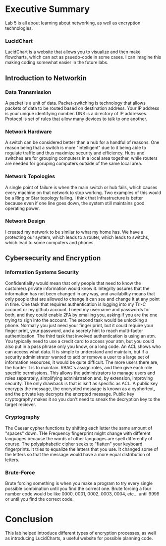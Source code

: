 # Executive Summary
Lab 5 is all about learning about networking, as well as encryption technologies.
### LucidChart
LucidChart is a website that allows you to visualize and then make flowcharts, which can act as psuedo-code in some cases. I can imagine this making coding somewhat easier in the future labs.
## Introduction to Networkin
### Data Transmission
A packet is a unit of data.
Packet-switching is technology that allows packets of data to be routed based on destination address.
Your IP address is your unique identifying number.
DNS is a directory of IP addresses.
Protocol is set of rules that allow many devices to talk to one another.
### Network Hardware
A switch can be considered better than a hub for a handful of reasons. One reason being that a switch is more "intelligent" due to it being able to regulate traffic and thus maximize security and efficiency.
Hubs and switches are for grouping computers in a local area together, while routers are needed for goruping computers outside of the same local area.
### Network Topologies
A single point of failure is when the main switch or hub fails, which causes every machine on that network to stop working. Two examples of this would be a Ring or Star topology failing.
I think that Infrastructure is better because even if one line goes down, the system still maintains good operating power.
### Network Design
I created my network to be similar to what my home has. We have a protecting our system, which leads to a router, which leads to switchs, which lead to some computers and phones.
## Cybersecurity and Encryption
### Information Systems Security
Confidentiality would mean that only people that need to know the customers private information would know it. Integrity assures that the information has not been changed in any way, and availabiltiy means that only people that are allowed to change it can see and change it at any point in time.
One task that requires authentication is logging into my Tri-C account or my github account. I need my username and passwords for both, and they could enable 2FA by emailing you, asking if you are the one trying to sign into the account. The second task would be unlocking a phone. Normally you just need your finger print, but it could require your finger print, your password, and a secrety hint to reach multi-factor authentication. The third task that involved authentication is using an atm. You typically need to use a credit card to access your atm, but you could also put in a pass phrase only you know, or a long code.
An ACL shows who can access what data. It is simple to understand and maintain, but if a security administrator wanted to add or remove a user to a large set of information resources, it would be quite difficult. The more users there are, the harder it is to maintain. RBAC's assign roles, and then give each role specific permissions. This allows the administrators to manage users and roles separately, simplifying administration and, by extension, improving security. The only drawback is that is isn't as specific as ACL.
A public key encrypts the message, the encrypted message is known as a cyphertext, and the private key decrypts the encrpted message.
Public key cryptography makes it so you don't need to sneak the decryption key to the target reciever.
### Cryptography
The Caesar cypher functions by shifting each letter the same amount of "spaces" down.
THe Frequency fingerprint might change with different languages because the words of other languages are spell differently of course.
The polyalphabetic cipher seeks to "flatten" your keyboard fingerprints. It tries to equalize the letters that you use.
It changed some of the letters so that the message would have  a more equal distribution of letters.
### Brute-Force
Brute forcing something is when you make a program to try every single possible combination until you find the correct one. Brute forcing a four number code would be like 0000, 0001, 0002, 0003, 0004, etc... until 9999 or until you find the correct code.
# Conclusion
This lab helped introduce different types of encryption processes, as well as introducing LucidCharts, a useful website for possible planning code.

